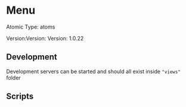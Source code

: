 # Menu

Atomic Type: atoms

Version:Version: Version: 1.0.22





## Development

Development servers can be started and should all exist inside `"views"` folder

## Scripts
